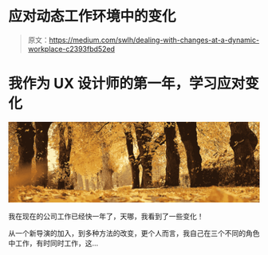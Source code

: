 # 应对动态工作环境中的变化

> 原文：<https://medium.com/swlh/dealing-with-changes-at-a-dynamic-workplace-c2393fbd52ed>

# 我作为 UX 设计师的第一年，学习应对变化

![](img/4addf28a43bacb94e98564359cb100e0.png)

我在现在的公司工作已经快一年了，天哪，我看到了一些变化！

从一个新导演的加入，到多种方法的改变，更个人而言，我自己在三个不同的角色中工作，有时同时工作，这…
